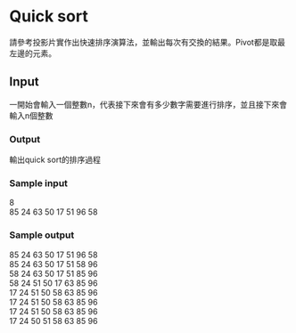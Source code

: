# Quick sort
請參考投影片實作出快速排序演算法，並輸出每次有交換的結果。Pivot都是取最左邊的元素。
## Input
一開始會輸入一個整數n，代表接下來會有多少數字需要進行排序，並且接下來會輸入n個整數
### Output
輸出quick sort的排序過程
### Sample input
8  
85 24 63 50 17 51 96 58
### Sample output
85 24 63 50 17 51 96 58  
85 24 63 50 17 51 58 96  
58 24 63 50 17 51 85 96  
58 24 51 50 17 63 85 96  
17 24 51 50 58 63 85 96  
17 24 51 50 58 63 85 96  
17 24 51 50 58 63 85 96  
17 24 50 51 58 63 85 96
